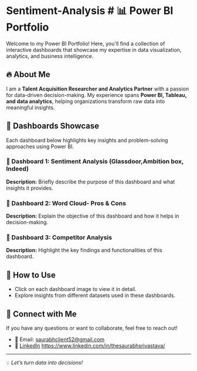 # Sentiment-Analysis # 📊 Power BI Portfolio

Welcome to my Power BI Portfolio! Here, you'll find a collection of interactive dashboards that showcase my expertise in data visualization, analytics, and business intelligence.

## 🔥 About Me
I am a **Talent Acquisition Researcher and Analytics Partner** with a passion for data-driven decision-making. My experience spans **Power BI, Tableau, and data analytics**, helping organizations transform raw data into meaningful insights. 

## 📁 Dashboards Showcase
Each dashboard below highlights key insights and problem-solving approaches using Power BI.

### 📌 Dashboard 1: Sentiment Analysis (Glassdoor,Ambition box, Indeed)
**Description:** Briefly describe the purpose of this dashboard and what insights it provides.

### 📌 Dashboard 2: Word Cloud- Pros & Cons
**Description:** Explain the objective of this dashboard and how it helps in decision-making.

### 📌 Dashboard 3: Competitor Analysis
**Description:** Highlight the key findings and functionalities of this dashboard.

## 🚀 How to Use
- Click on each dashboard image to view it in detail.
- Explore insights from different datasets used in these dashboards.

## 📩 Connect with Me
If you have any questions or want to collaborate, feel free to reach out!
- 📧 Email: saurabhclient52@gmail.com
- 💼 [LinkedIn](#) https://www.linkedin.com/in/thesaurabhsrivastava/

---
💡 *Let’s turn data into decisions!*
